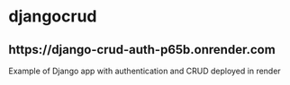 <h1> djangocrud </h1>
<h2> https://django-crud-auth-p65b.onrender.com</h2>
<p> Example of Django app with authentication and CRUD deployed in render </p>
